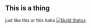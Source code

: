 ## This is a thing
just like this
or this
haha
[![Build Status](http://ec2-16-16-13-87.eu-north-1.compute.amazonaws.com/buildStatus/icon?job=connect-to-jenkins)](http://ec2-16-16-13-87.eu-north-1.compute.amazonaws.com/job/connect-to-jenkins/)

